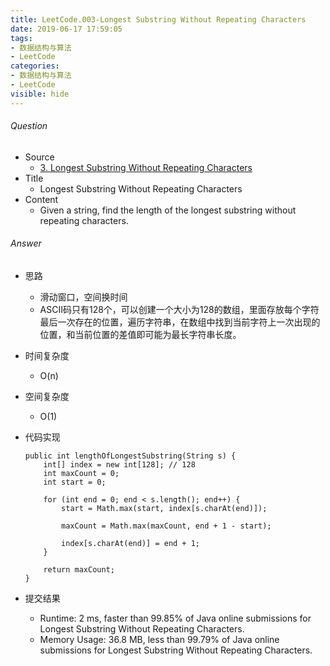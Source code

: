 ```yaml
---
title: LeetCode.003-Longest Substring Without Repeating Characters
date: 2019-06-17 17:59:05
tags:
- 数据结构与算法
- LeetCode
categories:
- 数据结构与算法
- LeetCode
visible: hide
---
```

###### Question
- Source
	- [3. Longest Substring Without Repeating Characters](https://leetcode.com/problems/longest-substring-without-repeating-characters/) 
- Title
	- Longest Substring Without Repeating Characters
- Content
	- Given a string, find the length of the longest substring without repeating characters.

<!--more-->
###### Answer
- 思路
	- 滑动窗口，空间换时间
	- ASCII码只有128个，可以创建一个大小为128的数组，里面存放每个字符最后一次存在的位置，遍历字符串，在数组中找到当前字符上一次出现的位置，和当前位置的差值即可能为最长字符串长度。
- 时间复杂度
	- O(n) 
- 空间复杂度
	- O(1) 
- 代码实现

	```
	public int lengthOfLongestSubstring(String s) {
        int[] index = new int[128]; // 128
        int maxCount = 0;
        int start = 0;

        for (int end = 0; end < s.length(); end++) {
            start = Math.max(start, index[s.charAt(end)]);

            maxCount = Math.max(maxCount, end + 1 - start);

            index[s.charAt(end)] = end + 1;
        }

        return maxCount;
    }
	```
- 提交结果	
	- Runtime: 2 ms, faster than 99.85% of Java online submissions for Longest Substring Without Repeating Characters.
	- Memory Usage: 36.8 MB, less than 99.79% of Java online submissions for Longest Substring Without Repeating Characters. 	
